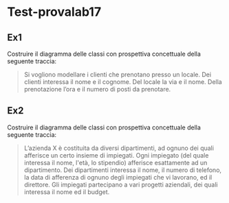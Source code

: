 # Test-provalab17

## Ex1

Costruire il diagramma delle classi con prospettiva concettuale della seguente traccia:

> Si vogliono modellare i clienti che prenotano presso un locale. Dei clienti interessa il nome e il cognome. Del locale la via e il nome. Della prenotazione l’ora e il numero di posti da prenotare.

## Ex2

Costruire il diagramma delle classi con prospettiva concettuale della seguente traccia:

> L’azienda X è costituita da diversi dipartimenti, ad ognuno dei quali afferisce un certo insieme di impiegati. Ogni impiegato (del quale interessa il nome, l'età, lo stipendio) afferisce esattamente ad un dipartimento. Dei dipartimenti interessa il nome, il numero di telefono, la data di afferenza di ognuno degli impiegati che vi lavorano, ed il direttore. Gli impiegati partecipano a vari progetti aziendali, dei quali interessa il nome ed il budget.

